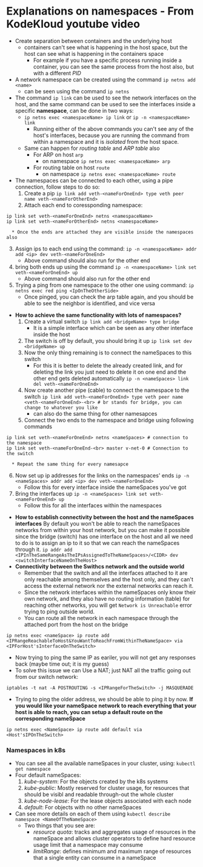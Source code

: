 Explanations on namespaces - From KodeKloud youtube video
==========================

- Create separation between containers and the underlying host
   * containers can't see what is happening in the host space, but the host can see what is happening in the containers space
      * For example if you have a specific process running inside a container, you can see the same process from the host also, but with a different *PID*
- A network namespace can be created using the command `ip netns add <name>`
   * can be seen using the command `ip netns`
- The command `ip link` can be used to see the network interfaces on the host, and the same command can be used to see the interfaces inside a specific **namespace**, can be done in two ways:
   * `ip netns exec <namespaceName> ip link` or `ip -n <namespaceName> link`
      * Running either of the above commands you can't see any of the host's interfaces, because you are running the command from within a namespace and it is *isolated* from the host space.
   * Same can happen for *routing table* and *ARP table* also
      * For ARP on host `arp`
         * on namespace `ip netns exec <namespaceName> arp`
      * For routing table on host `route`
         * on namespace `ip netns exec <namespaceName> route`
- The namespaces can be connected to each other, using a pipe connection, follow steps to do so:
   1. Create a pip `ip link add veth-<nameForOneEnd> type veth peer name veth-<nameForOtherEnd>`
   2. Attach each end to coressponding namespace:
```
ip link set veth-<nameForOneEnd> netns <namespaceName>
ip link set veth-<nameForOtherEnd> netns <namespaceName>
```
      * Once the ends are attached they are visible inside the namespaces also
   3. Assign ips to each end using the command: `ip -n <namespaceName> addr add <ip> dev veth-<nameForOneEnd>`
      * Above command should also run for the other end
   4. bring both ends up using the command `ip -n <namespaceName> link set veth-<nameForOneEnd> up`
      * Above command should also run for the other end
   5. Trying a ping from one namespace to the other one using command: `ip netns exec red ping <IpOnTheOtherSide>`
      * Once pinged, you can check the arp table again, and you should be able to see the neighbor is identified, and vice versa
- **How to achieve the same functionality with lots of namespaces?**
   1. Create a virtual switch `ip link add <bridgeName> type bridge`
      * It is a simple interface which can be seen as any other interface inside the host
   2. The switch is off by default, you should bring it up `ip link set dev <bridgeName> up`
   3. Now the only thing remaining is to connect the nameSpaces to this switch
      * For this it is better to delete the already created link, and for deleting the link you just need to delete it on one end and the other end gets deleted automatically `ip -n <nameSpaces> link del veth-<nameForOneEnd>`
   4. Now create another pipe (cable) to connect the namespace to the switch `ip link add veth-<nameForOneEnd> type veth peer name <veth-<nameForOneEnd>-<br> # br stands for bridge, you can change to whatever you like`
      * can also do the same thing for other namesapces
   5. Connect the two ends to the namespace and bridge using following commands
```
ip link set veth-<nameForOneEnd> netns <nameSpaces> # connection to the namespace
ip link set veth-<nameForOneEnd-<br> master v-net-0 # Connection to the switch
```
      * Repeat the same thing for every namesapce
   6. Now set up ip addresses for the links on the namespaces' ends `ip -n <nameSpaces> addr add <ip> dev veth-<nameForOneEnd>`
      * Follow this for every interface inside the nameSpaces you've got
   7. Bring the interfaces up `ip -n <nameSpaces> link set veth-<nameForOneEnd> up`
      * Follow this for all the interfaces within the namespaces
- **How to establish connectivity between the host and the nameSpaces interfaces**
   By default you won't be able to reach the nameSpaces networks from within your host network, but you can make it possible since the bridge (switch) has one interface on the host and all we need to do is to assign an ip to it so that we can reach the nameSpaces through it. `ip addr add <IPInTheSameRangeAsTheIPsAssignedToTheNameSpaces>/<CIDR> dev <switchInterfaceNameOnTheHost>`
- **Connectivity between the Swithcs network and the outside world**
   * Remember that the switch and all the interfaces attached to it are only reachable among themselves and the host only, and they can't access the external network nor the external networks can reach it.
   * Since the network interfaces within the nameSpaces only know their own network, and they also have no routing information (table) for reaching other networks, you will get `Network is Unreachable` error trying to ping outside world.  
   * You can route all the network in each namespace through the attached port from the host on the bridge
```
ip netns exec <nameSpace> ip route add <IPRangeReachableToHost&YouWantToReachFromWithinTheNameSpace> via <IPForHost'sInterfaceOnTheSwitch>
```
   * Now trying to ping the same IP as eariler, you will not get any responses back (maybe time out; it is my guess)
   * To solve this issue we can Use a NAT; just NAT all the traffic going out from our switch network:
```
iptables -t nat -A POSTROUTING -s <IPRangeForTheSwitch> -j MASQUERADE
```
   * Trying to ping the older address, we should be able to ping it by now.
   **If you would like your nameSpace network to reach everything that your host is able to reach, you can setup a default route on the corresponding nameSpace**
```
ip netns exec <NameSpace> ip route add default via <Host'sIPOnTheSwitch>
```
### Namespaces in k8s
   - You can see all the available nameSpaces in your cluster, using: `kubectl get namespace`
   - Four default nameSpaces:
      1. *kube-system*: For the objects created by the k8s systems
      2. *kube-public*: Mostly reserved for cluster usage, for resources that should be visibl and readable through-out the whole cluster
      3. *kube-node-lease*: For the lease objects associated with each node
      4. *default*: For objects with no other nameSpaces
   - Can see more details on each of them using `kubectl describe namespace <NameOfTheNameSpace>`
      * Two things that you see are:
         * *resource quota*: tracks and aggregates usage of resources in the nameSpace and allows cluster operators to define hard resource usage limit that a namespace may consume
         * *limitRange*: defines minimum and maximum range of resources that a single entity can consume in a nameSpace  
